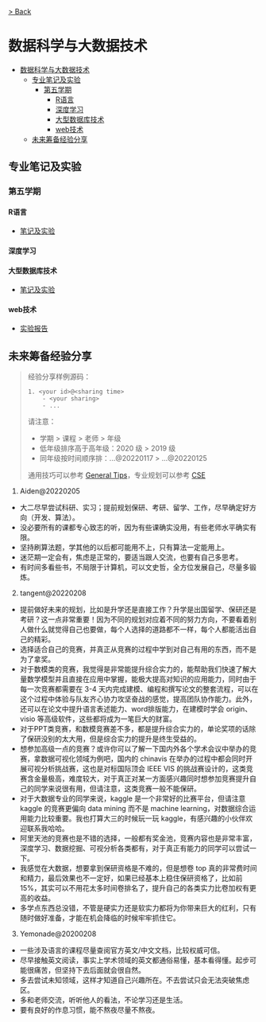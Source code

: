 [> Back](../README.md)

# 数据科学与大数据技术

- [数据科学与大数据技术](#数据科学与大数据技术)
  - [专业笔记及实验](#专业笔记及实验)
    - [第五学期](#第五学期)
      - [R语言](#r语言)
      - [深度学习](#深度学习)
      - [大型数据库技术](#大型数据库技术)
      - [web技术](#web技术)
  - [未来筹备经验分享](#未来筹备经验分享)



## 专业笔记及实验

### 第五学期

#### R语言
- [笔记及实验](R-language/README.md)


#### 深度学习

#### 大型数据库技术
- [笔记及实验](Oracle/README.md)

#### web技术

- [实验报告](Web-technology/web-lab-report.md)


## 未来筹备经验分享

> 经验分享样例源码：
>
> ```
> 1. <your id>@<sharing time>
>     - <your sharing>
>     - ...
> ```
>
> 请注意：
>
> - 学期 > 课程 > 老师 > 年级
> - 低年级排序高于高年级：2020 级 > 2019 级
> - 同年级按时间顺序排：...@20220117 > ...@20220125
>
> 通用技巧可以参考 [General Tips](../../global/GENERALTIPS.md)，专业规划可以参考 [CSE](../README.md#3-专业规划经验分享)

1. Aiden@20220205
- 大二尽早尝试科研、实习；提前规划保研、考研、留学、工作，尽早确定好方向（开发、算法）。
- 没必要所有的课都专心致志的听，因为有些课确实没用，有些老师水平确实有限。
- 坚持刷算法题，学其他的以后都可能用不上，只有算法一定能用上。
- 迷茫期一定会有，焦虑是正常的，要适当跟人交流，也要有自己多思考。
- 有时间多看些书，不局限于计算机，可以文史哲，全方位发展自己，尽量多锻炼。

2. tangent@20220208
- 提前做好未来的规划，比如是升学还是直接工作？升学是出国留学、保研还是考研？这一点非常重要！因为不同的规划对应着不同的努力方向，不要看着别人做什么就觉得自己也要做，每个人选择的道路都不一样，每个人都能活出自己的精彩。
- 选择适合自己的竞赛，并真正从竞赛的过程中学到对自己有用的东西，而不是为了拿奖。
- 对于数模类的竞赛，我觉得是非常能提升综合实力的，能帮助我们快速了解大量数学模型并且直接在应用中掌握，能极大提高对知识的应用能力，同时由于每一次竞赛都需要在 3-4 天内完成建模、编程和撰写论文的整套流程，可以在这个过程中体验与队友齐心协力攻坚奋战的感觉，提高团队协作能力。此外，还可以在论文中提升语言表述能力、word排版能力，在建模时学会 origin、visio 等高级软件，这些都将成为一笔巨大的财富。
- 对于PPT类竞赛，和数模竞赛差不多，都是提升综合实力的，单论奖项的话除了保研没别的太大用，但是综合实力的提升是终生受益的。
- 想参加高级一点的竞赛？或许你可以了解一下国内外各个学术会议中举办的竞赛，拿数据可视化领域为例吧，国内的 chinavis 在举办的过程中都会同时开展可视分析挑战赛，这也是对标国际顶会 IEEE VIS 的挑战赛设计的，这类竞赛含金量极高，难度较大，对于真正对某一方面感兴趣同时想参加竞赛提升自己的同学来说很有用，但请注意，这类竞赛一般不能保研。
- 对于大数据专业的同学来说，kaggle 是一个非常好的比赛平台，但请注意 kaggle 的竞赛更偏向 data mining 而不是 machine learning，对数据综合运用能力比较重要。我也打算大三的时候玩一玩 kaggle，有感兴趣的小伙伴欢迎联系我哈哈。
- 阿里天池的竞赛也是不错的选择，一般都有奖金池，竞赛内容也是非常丰富，深度学习、数据挖掘、可视分析各类都有，对于真正有能力的同学可以尝试一下。
- 我感觉在大数据，想要拿到保研资格是不难的，但是想卷 top 真的非常费时间和精力，最后效果也不一定好，如果已经基本上稳住保研资格了，比如前15%，其实可以不用花太多时间卷排名了，提升自己的各类实力比卷加权有更高的收益。
- 多学点东西总没错，不管是硬实力还是软实力都将为你带来巨大的红利，只有随时做好准备，才能在机会降临的时候牢牢抓住它。


3. Yemonade@20200208

- 一些涉及语言的课程尽量查阅官方英文/中文文档，比较权威可信。
- 尽早接触英文阅读，事实上学术领域的英文都通俗易懂，基本看得懂。起步可能很痛苦，但坚持下去后面就会很自然。
- 多去尝试未知领域，这样才知道自己兴趣所在。不去尝试只会无法突破焦虑区。
- 多和老师交流，听听他人的看法，不论学习还是生活。
- 要有良好的作息习惯，能不熬夜尽量不熬夜。
